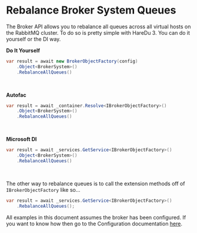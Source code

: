 # Rebalance Broker System Queues

The Broker API allows you to rebalance all queues across all virtual hosts on the RabbitMQ cluster. To do so is pretty simple with HareDu 3. You can do it yourself or the DI way.

**Do It Yourself**

```c#
var result = await new BrokerObjectFactory(config)
    .Object<BrokerSystem>()
    .RebalanceAllQueues()
```
<br>

**Autofac**

```c#
var result = await _container.Resolve<IBrokerObjectFactory>()
    .Object<BrokerSystem>()
    .RebalanceAllQueues()
```
<br>

**Microsoft DI**

```c#
var result = await _services.GetService<IBrokerObjectFactory>()
    .Object<BrokerSystem>()
    .RebalanceAllQueues()
```
<br>

The other way to rebalance queues is to call the extension methods off of ```IBrokerObjectFactory``` like so...

```c#
var result = await _services.GetService<IBrokerObjectFactory>()
    .RebalanceAllQueues();
```

All examples in this document assumes the broker has been configured. If you want to know how then go to the Configuration documentation [here](https://github.com/ahives/HareDu3/blob/master/docs/configuration.md).

